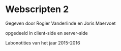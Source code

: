 # Webscripten 2

Gegeven door Rogier Vanderlinde en Joris Maervoet

opgedeeld in client-side en server-side

Labonotities van het jaar 2015-2016
